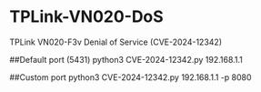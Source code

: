 # TPLink-VN020-DoS
TPLink VN020-F3v Denial of Service (CVE-2024-12342)

##Default port (5431)
python3 CVE-2024-12342.py 192.168.1.1

##Custom port
python3 CVE-2024-12342.py 192.168.1.1 -p 8080
